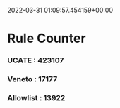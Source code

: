 2022-03-31 01:09:57.454159+00:00
# Rule Counter 
 ### UCATE : 423107

 ### Veneto : 17177

 ### Allowlist : 13922